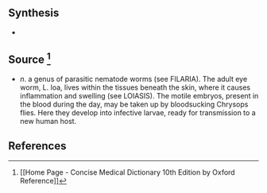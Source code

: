 ## Synthesis
- 
## Source [^1]
- $n$. a genus of parasitic nematode worms (see FILARIA). The adult eye worm, L. loa, lives within the tissues beneath the skin, where it causes inflammation and swelling (see LOIASIS). The motile embryos, present in the blood during the day, may be taken up by bloodsucking Chrysops flies. Here they develop into infective larvae, ready for transmission to a new human host.
## References

[^1]: [[Home Page - Concise Medical Dictionary 10th Edition by Oxford Reference]]